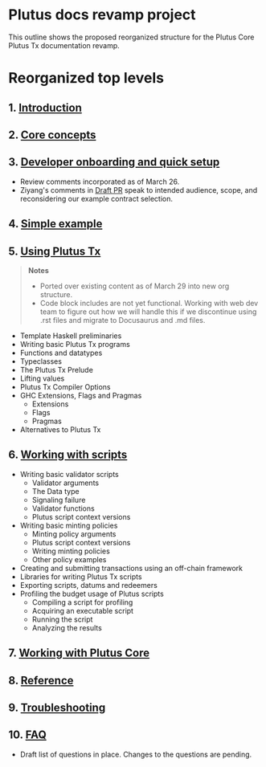 # Plutus docs revamp project

This outline shows the proposed reorganized structure for the Plutus Core Plutus Tx documentation revamp. 

# Reorganized top levels

## 1. [Introduction](001_introduction.md)
## 2. [Core concepts](002_core-concepts.md)
## 3. [Developer onboarding and quick setup](003_dev-onboarding-quick-setup.md)
   - Review comments incorporated as of March 26. 
   - Ziyang's comments in [Draft PR](https://github.com/IntersectMBO/plutus/pull/5866/commits) speak to intended audience, scope, and reconsidering our example contract selection. 
## 4. [Simple example](004_simple-example.md)
## 5. [Using Plutus Tx](005_using-plutus-tx.md)
> **Notes**
> - Ported over existing content as of March 29 into new org structure. 
> - Code block includes are not yet functional. Working with web dev team to figure out how we will handle this if we discontinue using .rst files and migrate to Docusaurus and .md files. 

- Template Haskell preliminaries
- Writing basic Plutus Tx programs
- Functions and datatypes
- Typeclasses
- The Plutus Tx Prelude
- Lifting values
- Plutus Tx Compiler Options
- GHC Extensions, Flags and Pragmas
   - Extensions
   - Flags
   - Pragmas
- Alternatives to Plutus Tx

## 6. [Working with scripts](006_working-with-scripts.md)
- Writing basic validator scripts
   - Validator arguments
   - The Data type
   - Signaling failure
   - Validator functions
   - Plutus script context versions
- Writing basic minting policies
   - Minting policy arguments
   - Plutus script context versions
   - Writing minting policies
   - Other policy examples
- Creating and submitting transactions using an off-chain framework
- Libraries for writing Plutus Tx scripts
- Exporting scripts, datums and redeemers
- Profiling the budget usage of Plutus scripts
   - Compiling a script for profiling
   - Acquiring an executable script
   - Running the script
   - Analyzing the results

## 7. [Working with Plutus Core](007_working-with-plutus-core.md)
## 8. [Reference](008_reference.md)
## 9. [Troubleshooting](009_troubleshooting.md)
## 10. [FAQ](010_faq.md)
   - Draft list of questions in place. Changes to the questions are pending. 

